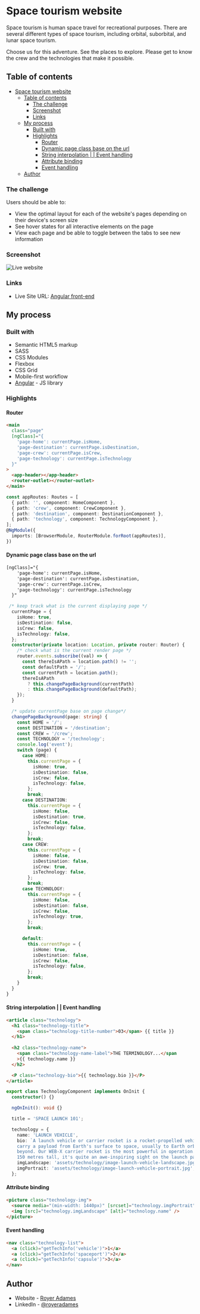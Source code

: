# Space tourism website
Space tourism is human space travel for recreational purposes. There are several different types of space tourism, including orbital, suborbital, and lunar space tourism.

Choose us for this adventure. See the places to explore. Please get to know the crew and the technologies that make it possible.

## Table of contents

- [Space tourism website](#space-tourism-website)
  - [Table of contents](#table-of-contents)
    - [The challenge](#the-challenge)
    - [Screenshot](#screenshot)
    - [Links](#links)
  - [My process](#my-process)
    - [Built with](#built-with)
    - [Highlights](#highlights)
      - [Router](#router)
      - [Dynamic page class base on the url](#dynamic-page-class-base-on-the-url)
      - [String interpolation |  | Event handling](#string-interpolation----event-handling)
      - [Attribute binding](#attribute-binding)
      - [Event handling](#event-handling)
  - [Author](#author)

### The challenge

Users should be able to:

- View the optimal layout for each of the website's pages depending on their device's screen size
- See hover states for all interactive elements on the page
- View each page and be able to toggle between the tabs to see new information
### Screenshot

![Live website](../readme-assets/readme-assets/../space-tourism.gif)

### Links

- Live Site URL: [Angular front-end](https://royer-space-tourism.vercel.app/)

## My process
### Built with
- Semantic HTML5 markup
- SASS
- CSS Modules
- Flexbox
- CSS Grid
- Mobile-first workflow
- [Angular](https://angular.io/) - JS library
### Highlights
#### Router
```html
<main
  class="page"
  [ngClass]="{
    'page-home': currentPage.isHome,
    'page-destination': currentPage.isDestination,
    'page-crew': currentPage.isCrew,
    'page-technology': currentPage.isTechnology
  }"
>
  <app-header></app-header>
  <router-outlet></router-outlet>
</main>
```
```ts
const appRoutes: Routes = [
  { path: '', component: HomeComponent },
  { path: 'crew', component: CrewComponent },
  { path: 'destination', component: DestinationComponent },
  { path: 'technology', component: TechnologyComponent },
];
@NgModule({
  imports: [BrowserModule, RouterModule.forRoot(appRoutes)],
})

```
#### Dynamic page class base on the url
```html
[ngClass]="{
    'page-home': currentPage.isHome,
    'page-destination': currentPage.isDestination,
    'page-crew': currentPage.isCrew,
    'page-technology': currentPage.isTechnology
  }"
```
```ts
 /* keep track what is the current displaying page */
  currentPage = {
    isHome: true,
    isDestination: false,
    isCrew: false,
    isTechnology: false,
  };
  constructor(private location: Location, private router: Router) {
    /* check what is the current render page */
    router.events.subscribe((val) => {
      const thereIsAPath = location.path() != '';
      const defaultPath = '/';
      const currentPath = location.path();
      thereIsAPath
        ? this.changePageBackground(currentPath)
        : this.changePageBackground(defaultPath);
    });
  }

  /* update currentPage base on page change*/
  changePageBackground(page: string) {
    const HOME = '/';
    const DESTINATION = '/destination';
    const CREW = '/crew';
    const TECHNOLOGY = '/technology';
    console.log('event');
    switch (page) {
      case HOME:
        this.currentPage = {
          isHome: true,
          isDestination: false,
          isCrew: false,
          isTechnology: false,
        };
        break;
      case DESTINATION:
        this.currentPage = {
          isHome: false,
          isDestination: true,
          isCrew: false,
          isTechnology: false,
        };
        break;
      case CREW:
        this.currentPage = {
          isHome: false,
          isDestination: false,
          isCrew: true,
          isTechnology: false,
        };
        break;
      case TECHNOLOGY:
        this.currentPage = {
          isHome: false,
          isDestination: false,
          isCrew: false,
          isTechnology: true,
        };
        break;

      default:
        this.currentPage = {
          isHome: true,
          isDestination: false,
          isCrew: false,
          isTechnology: false,
        };
        break;
    }
  }
}
```
#### String interpolation |  | Event handling
```html
<article class="technology">
  <h1 class="technology-title">
    <span class="technology-title-number">03</span> {{ title }}
  </h1>
  
  <h2 class="technology-name">
    <span class="technology-name-label">THE TERMINOLOGY...</span
    >{{ technology.name }}
  </h2>

  <P class="technology-bio">{{ technology.bio }}</P>
</article>

```
```ts
export class TechnologyComponent implements OnInit {
  constructor() {}

  ngOnInit(): void {}

  title = 'SPACE LAUNCH 101';

  technology = {
    name: 'LAUNCH VEHICLE',
    bio: `A launch vehicle or carrier rocket is a rocket-propelled vehicle used to
    carry a payload from Earth's surface to space, usually to Earth orbit or
    beyond. Our WEB-X carrier rocket is the most powerful in operation. Standing
    150 metres tall, it's quite an awe-inspiring sight on the launch pad!`,
    imgLandscape: 'assets/technology/image-launch-vehicle-landscape.jpg',
    imgPortrait: 'assets/technology/image-launch-vehicle-portrait.jpg',
  };
```
#### Attribute binding
```html
<picture class="technology-img">
  <source media="(min-width: 1440px)" [srcset]="technology.imgPortrait" />
  <img [src]="technology.imgLandscape" [alt]="technology.name" />
</picture>
```
#### Event handling
```html
<nav class="technology-list">
  <a (click)="getTechInfo('vehicle')">1</a>
  <a (click)="getTechInfo('spaceport')">2</a>
  <a (click)="getTechInfo('capsule')">3</a>
</nav>
```
## Author

- Website - [Royer Adames](https://www.royeradames.com)
- LinkedIn - [@royeradames](https://www.linkedin.com/in/royer-adames/)
